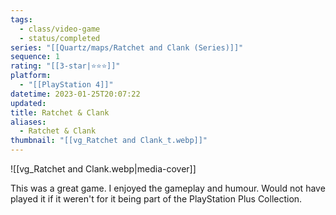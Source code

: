 ```yaml
---
tags:
  - class/video-game
  - status/completed
series: "[[Quartz/maps/Ratchet and Clank (Series)]]"
sequence: 1
rating: "[[3-star|⭐️⭐️⭐️]]"
platform:
  - "[[PlayStation 4]]"
datetime: 2023-01-25T20:07:22
updated: 
title: Ratchet & Clank
aliases:
  - Ratchet & Clank
thumbnail: "[[vg_Ratchet and Clank_t.webp]]"
---
```

![[vg_Ratchet and Clank.webp|media-cover]]

This was a great game. I enjoyed the gameplay and humour. Would not have played it if it weren't for it being part of the PlayStation Plus Collection.